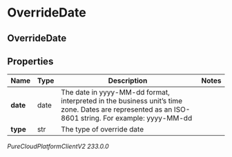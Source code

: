 # OverrideDate

## OverrideDate

## Properties

|Name | Type | Description | Notes|
|------------ | ------------- | ------------- | -------------|
| **date** | date | The date in yyyy-MM-dd format, interpreted in the business unit’s time zone. Dates are represented as an ISO-8601 string. For example: yyyy-MM-dd | |
| **type** | str | The type of override date | |



_PureCloudPlatformClientV2 233.0.0_
